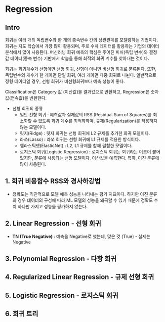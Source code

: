 # Regression

## Intro
회귀는 여러 개의 독립변수와 한 개의 종속변수 간의 상관관계를 모델링하는 기법이다. 회귀는 지도 학습에서 가장 많이 활용되며, 주로 수치 데이터를 활용하는 기업의 데이터 분석에서 많이 사용된다.
머신러닝 회귀 예측의 핵심은 주어진 피처(독립 변수)와 결정 값 데이터(종속 변수) 기반에서 학습을 통해 최적의 회귀 계수를 찾아내는 것이다.

회귀는 회귀계수가 선형이면 선형 회귀, 선형이 아니면 비선형 회귀로 분류된다. 또한, 독립변수의 개수가 한 개이면 단일 회귀, 여러 개이면 다중 회귀로 나뉜다.
일반적으로 정형 데이터일 경우, 선형 회귀가 비선형회귀보다 예측 성능이 좋다.

Classification은 Category 값 (이산값)을 결과값으로 반환하고, Regression은 숫자값(연속값)을 반환한다.

* 선형 회귀의 종류
  - 일반 선형 회귀 : 예측값과 실제값의 RSS (Residual Sum of Squares)를 최소화할 수 있도록 회귀 계수를 최적화하며, 규제(Regularization)를 적용하지 않는 모델이다.
  - 릿지(Ridge) : 릿지 회귀는 선형 회귀에 L2 규제를 추가한 회귀 모델이다.
  - 라쏘(Lasso) : 라쏘 회귀는 선형 회귀에 L1 규제를 적용한 방식이다.
  - 엘라스틱넷(ElasticNet) : L2, L1 규제를 함께 결합한 모델이다.
  - 로지스틱 회귀(Logistic Regression) : 로지스틱 회귀는 회귀라는 이름이 붙어 있지만, 분류에 사용되는 선형 모델이다. 이산값을 예측한다. 특히, 이진 분류에 많이 사용된다.


## 1. 회귀 비용함수 RSS와 경사하강법  


* 정확도는 직관적으로 모델 예측 성능을 나타내는 평가 지표이다. 하지만 이진 분류의 경우 데이터의 구성에 따라 ML 모델의 성능을 왜곡할 수 있기 때문에 정확도 수치 하나만 가지고 성능을 평가하지 않는다.  
 


## 2. Linear Regression - 선형 회귀  

* **TN (True Negative)** : 예측을 Negative로 했는데, 맞은 것 (True) - 실제는 Negative  


## 3. Polynomial Regression - 다항 회귀  


## 4. Regularized Linear Regression - 규제 선형 회귀  


## 5. Logistic Regression - 로지스틱 회귀


## 6. 회귀 트리
